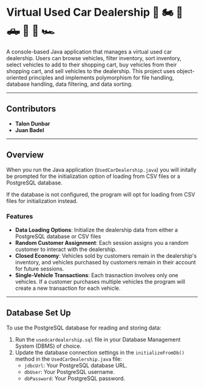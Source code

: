 # Virtual Used Car Dealership 🚗 🏍️ 🚐 🛻 🚐 🚙 🏎️

A console-based Java application that manages a virtual used car dealership. Users can browse vehicles, filter inventory, sort inventory, select vehicles to add to their shopping cart, buy vehicles from their shopping cart, and sell vehicles to the dealership. This project uses object-oriented principles and implements polymorphism for file handling, database handling, data filtering, and data sorting.

---

## Contributors

- **Talon Dunbar**
- **Juan Badel**

---

## Overview

When you run the Java application (`UsedCarDealership.java`) you will initally be prompted for the initialization option of loading from CSV files or a PostgreSQL database.

If the database is not configured, the program will opt for loading from CSV files for initialization instead.

### Features

- **Data Loading Options**: Initialize the dealership data from either a PostgreSQL database or CSV files
- **Random Customer Assignment**: Each session assigns you a random customer to interact with the dealership.
- **Closed Economy**: Vehicles sold by customers remain in the dealership's inventory, and vehicles purchased by customers remain in their account for future sessions.
- **Single-Vehicle Transactions**: Each trasnaction involves only one vehicles. If a customer purchases multiple vehicles the program will create a new transaction for each vehicle.

---

## Database Set Up

To use the PostgreSQL database for reading and storing data:

1. Run the `usedcardealership.sql` file in your Database Management System (DBMS) of choice.
2. Update the database connection settings in the `initializeFromDb()` method in the `UsedCarDealership.java` file:
   - `jdbcUrl`: Your PostgreSQL database URL.
   - `dbUser`: Your PostgreSQL username.
   - `dbPassword`: Your PostgreSQL password.
